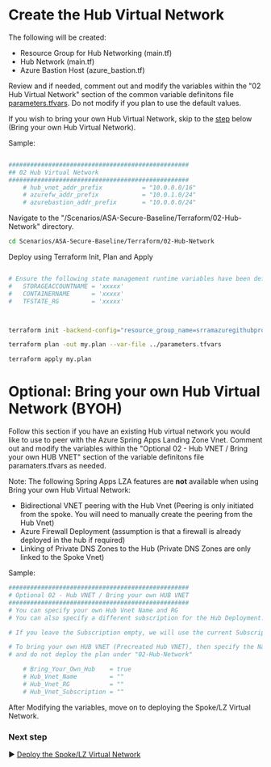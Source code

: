 # Create the Hub Virtual Network

The following will be created:
* Resource Group for Hub Networking (main.tf)
* Hub Network (main.tf)
* Azure Bastion Host (azure_bastion.tf)

Review and if needed, comment out and modify the variables within the "02 Hub Virtual Network" section of the common variable definitons file [parameters.tfvars](./parameters.tfvars). Do not modify if you plan to use the default values. 

If you wish to bring your own Hub Virtual Network, skip to the [step](#optional-bring-your-own-hub-virtual-network) below (Bring your own Hub Virtual Network). 

Sample:

```bash

##################################################
## 02 Hub Virtual Network
##################################################
    # hub_vnet_addr_prefix           = "10.0.0.0/16"
    # azurefw_addr_prefix            = "10.0.1.0/24"
    # azurebastion_addr_prefix       = "10.0.0.0/24"

```

Navigate to the "/Scenarios/ASA-Secure-Baseline/Terraform/02-Hub-Network" directory. 

```bash
cd Scenarios/ASA-Secure-Baseline/Terraform/02-Hub-Network
```
Deploy using Terraform Init, Plan and Apply

```bash

# Ensure the following state management runtime variables have been defined:
#   STORAGEACCOUNTNAME = 'xxxxx'
#   CONTAINERNAME      = 'xxxxx'
#   TFSTATE_RG         = 'xxxxx'



terraform init -backend-config="resource_group_name=srramazuregithubproject" -backend-config="storage_account_name=srramazuregithubproject" -backend-config="container_name=terraform"
```

```bash
terraform plan -out my.plan --var-file ../parameters.tfvars
```

```bash
terraform apply my.plan
```

# Optional: Bring your own Hub Virtual Network (BYOH)

Follow this section if you have an existing Hub virtual network you would like to use to peer with the Azure Spring Apps Landing Zone Vnet. Comment out and modify the variables within the "Optional 02 - Hub VNET / Bring your own HUB VNET" section of the variable definitons file paramaters.tfvars as needed.

Note: The following Spring Apps LZA features are **not** available when using Bring your own Hub Virtual Network:

   - Bidirectional VNET peering with the Hub Vnet (Peering is only initiated from the spoke. You will need to manually create the peering from the Hub Vnet)
   - Azure Firewall Deployment (assumption is that a firewall is already deployed in the hub if required)
   - Linking of Private DNS Zones to the Hub (Private DNS Zones are only linked to the Spoke Vnet)


Sample:

```bash 
##################################################
# Optional 02 - Hub VNET / Bring your own HUB VNET
##################################################
# You can specify your own Hub Vnet Name and RG
# You can also specify a different subscription for the Hub Deployment.

# If you leave the Subscription empty, we will use the current Subscription

# To bring your own HUB VNET (Precreated Hub VNET), then specify the Name/RG/Subscription below, set Bring_Your_Own_Hub=true
# and do not deploy the plan under "02-Hub-Network"

    # Bring_Your_Own_Hub    = true
    # Hub_Vnet_Name         = ""
    # Hub_Vnet_RG           = ""
    # Hub_Vnet_Subscription = ""

```
After Modifying the variables, move on to deploying the Spoke/LZ Virtual Network.

### Next step

:arrow_forward: [Deploy the Spoke/LZ Virtual Network](./03-LZ-Network.md)